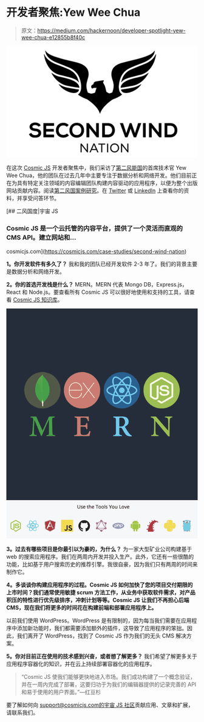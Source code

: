 # 开发者聚焦:Yew Wee Chua

> 原文：<https://medium.com/hackernoon/developer-spotlight-yew-wee-chua-e12855b8f40c>

![](img/a5b9d0faca271385bc08d0a2e63d8ed9.png)

在这次 [Cosmic JS](https://cosmicjs.com/) 开发者聚焦中，我们采访了[第二风能国](http://www.secondwindnation.com/)的首席技术官 Yew Wee Chua，他的团队在过去几年中主要专注于数据分析和网络开发。他们目前正在为具有特定关注领域的内容编辑团队构建内容驱动的应用程序，以便为整个出版网站贡献内容。阅读[第二风国案例研究](https://cosmicjs.com/case-studies/second-wind-nation)。在 [Twitter](https://twitter.com/weewey_) 或 [LinkedIn](https://www.linkedin.com/in/yew-wee-chua-7a987495/) 上查看你的资料，并享受问答环节。

[](https://cosmicjs.com/case-studies/second-wind-nation) [## 二风国度|宇宙 JS

### Cosmic JS 是一个云托管的内容平台，提供了一个灵活而直观的 CMS API。建立网站和…

cosmicjs.com](https://cosmicjs.com/case-studies/second-wind-nation) 

**1。你开发软件有多久了？** 我和我的团队已经开发软件 2-3 年了。我们的背景主要是数据分析和网络开发。

**2。你的首选开发栈是什么？** MERN。MERN 代表 Mongo DB，Express.js，React 和 Node.js。要查看所有 Cosmic JS 可以很好地使用和支持的工具，请查看 [Cosmic JS 知识库](https://cosmicjs.com/knowledge-base)。

![](img/e01459f2843dcc5e6dca5ed530612511.png)![](img/c07dae59dd462bd28d25ba705a082b0a.png)

**3。过去有哪些项目是你最引以为豪的，为什么？** 为一家大型矿业公司构建基于 web 的搜索应用程序。我们在两周内开发并投入生产。此外，它还有一些很酷的功能，比如基于用户搜索历史的推荐引擎。我很自豪，因为我们只有两周的时间来制作它。

**4。多谈谈你构建应用程序的过程。Cosmic JS 如何加快了您的项目交付期限的上市时间？我们通常使用敏捷 scrum 方法工作，从业务中获取软件需求，对产品积压的特性进行优先级排序，冲刺计划等等。Cosmic JS 让我们不再担心后端 CMS，现在我们将更多的时间花在构建前端和部署应用程序上。**

以前我们使用 WordPress。WordPress 是有限制的，因为每当我们需要在应用程序中添加新功能时，我们都需要添加额外的插件，这导致了应用程序的笨拙。因此，我们离开了 WordPress，找到了 Cosmic JS 作为我们的无头 CMS 解决方案。

**5。你对目前正在使用的技术感到兴奋，或者想了解更多？** 我们希望了解更多关于应用程序容器化的知识，并在云上持续部署容器化的应用程序。

> “Cosmic JS 使我们能够更快地进入市场。我们成功构建了一个概念验证，并在一周内完成了部署，这要归功于为我们的编辑器提供的记录完善的 API 和易于使用的用户界面。”—红豆杉

要了解如何向 support@cosmicjs.com[的](mailto:support@cosmicjs.com)[宇宙 JS 社区](https://cosmicjs.com/community)贡献应用、文章和扩展，请联系我们。